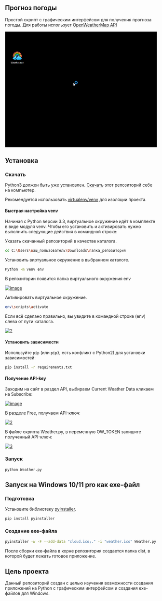 ## Прогноз погоды

Простой скрипт с графическим интерфейсом для получения прогноза погоды.
Для работы использует [OpenWeatherMap API](https://openweathermap.org/current)

![example](Weather%202.gif)

## Установка

### Скачать

Python3 должен быть уже установлен.
[Скачать](https://github.com/Araime/weather-forecast/archive/master.zip) этот репозиторий себе на компьютер.

Рекомендуется использовать [virtualenv/venv](https://docs.python.org/3/library/venv.html)
для изоляции проекта.

#### Быстрая настройка venv

Начиная с Python версии 3.3, виртуальное окружение идёт в комплекте в виде модуля
venv. Чтобы его установить и активировать нужно выполнить следующие действия в
командной строке:  

Указать скачанный репозиторий в качестве каталога.
```sh
cd C:\Users\ваш_пользователь\Downloads\папка_репозитория
```
Установить виртуальное окружение в выбранном каталоге.
```sh
Python -m venv env
```
В репозитории появится папка виртуального окружения env  

<a href="https://imgbb.com/"><img src="https://i.ibb.co/Hn4C6PD/image.png" alt="image" border="0"></a>

Активировать виртуальное окружение.
```sh
env\scripts\activate
```
Если всё сделано правильно, вы увидите в командной строке (env) слева от пути 
каталога.  

<a href="https://imgbb.com/"><img src="https://i.ibb.co/MZ72r22/2.png" alt="2" border="0"></a>

#### Установить зависимости

Используйте `pip` (или `pip3`, есть конфликт с Python2) для установки 
зависимостей:

```sh
pip install -r requirements.txt
```

#### Получение API-key

Заходим на сайт в раздел API, выбираем Current Weather Data
кликаем на Subscribe:  

<a href="https://ibb.co/yB60Tsj"><img src="https://i.ibb.co/wrSyH6m/image.png" alt="image" border="0"></a>

В разделе Free, получаем API-ключ:  

<a href="https://ibb.co/RcF722j"><img src="https://i.ibb.co/kX7MKKm/2.png" alt="2" border="0"></a>

В файле скрипта Weather.py, в переменную OW_TOKEN запишите полученный
API-ключ:

<a href="https://ibb.co/T2LrmKL"><img src="https://i.ibb.co/zxJNG8J/3.png" alt="3" border="0"></a>

### Запуск

```sh
python Weather.py
```

## Запуск на Windows 10/11 pro как exe-файл

### Подготовка

Установите библиотеку [pyinstaller](https://pypi.org/project/pyinstaller/).

```sh
pip install pyinstaller
```

### Создание exe-файла

```sh
pyinstaller -w -F --add-data "cloud.ico;." -i "weather.ico" Weather.py
```
После сборки exe-файла в корне репозитория создается папка dist, в которой будет
лежать готовое приложение.

## Цель проекта

Данный репозиторий создан с целью изучения возможности создания приложений
на Python с графическим интерфейсом и создания exe-файлов для Windows.
